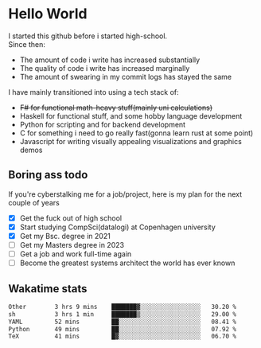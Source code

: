 # Hello World

I started this github before i started high-school.  
Since then:
- The amount of code i write has increased substantially
- The quality of code i write has increased marginally
- The amount of swearing in my commit logs has stayed the same

I have mainly transitioned into using a tech stack of:
- ~~F# for functional math-heavy stuff(mainly uni calculations)~~
- Haskell for functional stuff, and some hobby language development
- Python for scripting and for backend development
- C for something i need to go really fast(gonna learn rust at some point)
- Javascript for writing visually appealing visualizations and graphics demos

## Boring ass todo
If you're cyberstalking me for a job/project, here is my plan for the next couple of years
- [x] Get the fuck out of high school
- [x] Start studying CompSci(datalogi) at Copenhagen university
- [x] Get my Bsc. degree in 2021
- [ ] Get my Masters degree in 2023
- [ ] Get a job and work full-time again
- [ ] Become the greatest systems architect the world has ever known

## Wakatime stats
<!--START_SECTION:waka-->

```txt
Other        3 hrs 9 mins    ███████▓░░░░░░░░░░░░░░░░░   30.20 %
sh           3 hrs 1 min     ███████▒░░░░░░░░░░░░░░░░░   29.00 %
YAML         52 mins         ██░░░░░░░░░░░░░░░░░░░░░░░   08.41 %
Python       49 mins         ██░░░░░░░░░░░░░░░░░░░░░░░   07.92 %
TeX          41 mins         █▓░░░░░░░░░░░░░░░░░░░░░░░   06.70 %
```

<!--END_SECTION:waka-->
